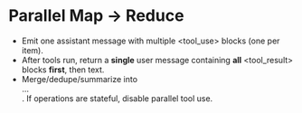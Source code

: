 # Parallel Map → Reduce
- Emit one assistant message with multiple <tool_use> blocks (one per item).
- After tools run, return a **single** user message containing **all** <tool_result> blocks **first**, then text.
- Merge/dedupe/summarize into <summary>…</summary>. If operations are stateful, disable parallel tool use.
